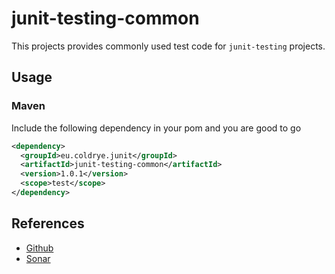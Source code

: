 # junit-testing-common

This projects provides commonly used test code for ``junit-testing`` projects.


## Usage


### Maven

Include the following dependency in your pom and you are good to go

```xml
<dependency>
  <groupId>eu.coldrye.junit</groupId>
  <artifactId>junit-testing-common</artifactId>
  <version>1.0.1</version>
  <scope>test</scope>
</dependency>
```


## References

- [Github](https://github.com/coldrye-java/junit-testing/tree/master/junit-testing-common)
- [Sonar](http://sonar.coldrye.eu/dashboard?id=eu.coldrye.junit%3Ajunit-testing-common)
